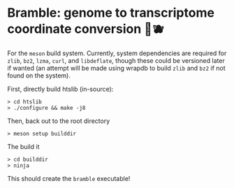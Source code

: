 # Bramble: genome to transcriptome coordinate conversion 🌿🫐


For the `meson` build system. Currently, system dependencies are required for 
`zlib`, `bz2`, `lzma`, `curl`, and `libdeflate`, though these could be versioned 
later if wanted (an attempt will be made using wrapdb to build `zlib` and `bz2` if
not found on the system).


First, directly build htslib (in-source):

```
> cd htslib
> ./configure && make -j8
```

Then, back out to the root directory

```
> meson setup builddir
```

The build it

```
> cd builddir
> ninja
```

This should create the `bramble` executable!




